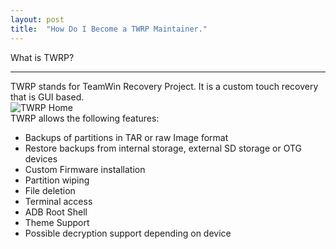 ```yaml
---
layout: post
title:  "How Do I Become a TWRP Maintainer."
---
```


<div class='page-heading'>What is TWRP?</div>
<hr />
TWRP stands for TeamWin Recovery Project. It is a custom touch recovery that is GUI based.<br/>
<img src="https://twrp.me/images/home.png" alt="TWRP Home" /><br/>
TWRP allows the following features:
<ul>
<li>Backups of partitions in TAR or raw Image format</li>
<li>Restore backups from internal storage, external SD storage or OTG devices</li>
<li>Custom Firmware installation</li>
<li>Partition wiping</li>
<li>File deletion</li>
<li>Terminal access</li>
<li>ADB Root Shell</li>
<li>Theme Support</li>
<li>Possible decryption support depending on device</li>
</ul>
